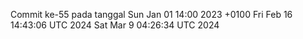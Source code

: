 Commit ke-55 pada tanggal Sun Jan 01 14:00 2023 +0100
Fri Feb 16 14:43:06 UTC 2024
Sat Mar  9 04:26:34 UTC 2024
